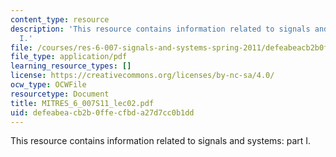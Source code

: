 ```yaml
---
content_type: resource
description: 'This resource contains information related to signals and systems: part
  I.'
file: /courses/res-6-007-signals-and-systems-spring-2011/defeabeacb2b0ffecfbda27d7cc0b1dd_MITRES_6_007S11_lec02.pdf
file_type: application/pdf
learning_resource_types: []
license: https://creativecommons.org/licenses/by-nc-sa/4.0/
ocw_type: OCWFile
resourcetype: Document
title: MITRES_6_007S11_lec02.pdf
uid: defeabea-cb2b-0ffe-cfbd-a27d7cc0b1dd
---
```

This resource contains information related to signals and systems: part I.